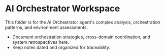 # AI Orchestrator Workspace

This folder is for the AI Orchestrator agent's complex analysis, orchestration patterns, and environment assessments.

- Document orchestration strategies, cross-domain coordination, and system retrospectives here.
- Keep notes dated and organized for traceability.

